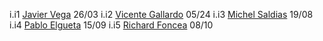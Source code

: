 i.i1 [Javier Vega](https://github.com/Raveuxcl) 26/03
i.i2 [Vicente Gallardo](https://github.com/vicenteg96) 05/24
i.i3 [Michel Saldias](https://github.com/msaldiasv) 19/08
i.i4 [Pablo Elgueta](https://github.com/D-Grone) 15/09
i.i5 [Richard Foncea](https://github.com/erre-developer) 08/10



